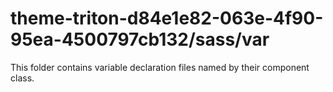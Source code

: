 # theme-triton-d84e1e82-063e-4f90-95ea-4500797cb132/sass/var

This folder contains variable declaration files named by their component class.
